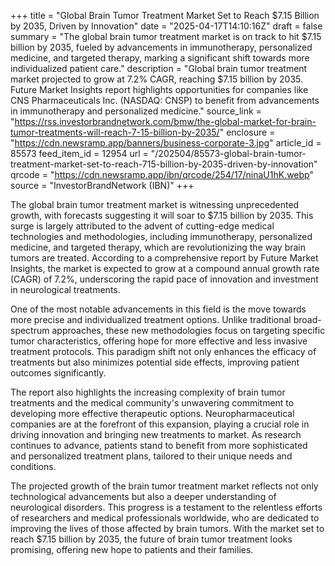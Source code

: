 +++
title = "Global Brain Tumor Treatment Market Set to Reach $7.15 Billion by 2035, Driven by Innovation"
date = "2025-04-17T14:10:16Z"
draft = false
summary = "The global brain tumor treatment market is on track to hit $7.15 billion by 2035, fueled by advancements in immunotherapy, personalized medicine, and targeted therapy, marking a significant shift towards more individualized patient care."
description = "Global brain tumor treatment market projected to grow at 7.2% CAGR, reaching $7.15 billion by 2035. Future Market Insights report highlights opportunities for companies like CNS Pharmaceuticals Inc. (NASDAQ: CNSP) to benefit from advancements in immunotherapy and personalized medicine."
source_link = "https://rss.investorbrandnetwork.com/bmw/the-global-market-for-brain-tumor-treatments-will-reach-7-15-billion-by-2035/"
enclosure = "https://cdn.newsramp.app/banners/business-corporate-3.jpg"
article_id = 85573
feed_item_id = 12954
url = "/202504/85573-global-brain-tumor-treatment-market-set-to-reach-715-billion-by-2035-driven-by-innovation"
qrcode = "https://cdn.newsramp.app/ibn/qrcode/254/17/ninaU1hK.webp"
source = "InvestorBrandNetwork (IBN)"
+++

<p>The global brain tumor treatment market is witnessing unprecedented growth, with forecasts suggesting it will soar to $7.15 billion by 2035. This surge is largely attributed to the advent of cutting-edge medical technologies and methodologies, including immunotherapy, personalized medicine, and targeted therapy, which are revolutionizing the way brain tumors are treated. According to a comprehensive report by Future Market Insights, the market is expected to grow at a compound annual growth rate (CAGR) of 7.2%, underscoring the rapid pace of innovation and investment in neurological treatments.</p><p>One of the most notable advancements in this field is the move towards more precise and individualized treatment options. Unlike traditional broad-spectrum approaches, these new methodologies focus on targeting specific tumor characteristics, offering hope for more effective and less invasive treatment protocols. This paradigm shift not only enhances the efficacy of treatments but also minimizes potential side effects, improving patient outcomes significantly.</p><p>The report also highlights the increasing complexity of brain tumor treatments and the medical community's unwavering commitment to developing more effective therapeutic options. Neuropharmaceutical companies are at the forefront of this expansion, playing a crucial role in driving innovation and bringing new treatments to market. As research continues to advance, patients stand to benefit from more sophisticated and personalized treatment plans, tailored to their unique needs and conditions.</p><p>The projected growth of the brain tumor treatment market reflects not only technological advancements but also a deeper understanding of neurological disorders. This progress is a testament to the relentless efforts of researchers and medical professionals worldwide, who are dedicated to improving the lives of those affected by brain tumors. With the market set to reach $7.15 billion by 2035, the future of brain tumor treatment looks promising, offering new hope to patients and their families.</p>